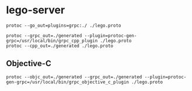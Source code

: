 # lego-server

```
protoc --go_out=plugins=grpc:./ ./lego.proto
```

```
protoc --grpc_out=./generated --plugin=protoc-gen-grpc=/usr/local/bin/grpc_cpp_plugin ./lego.proto
protoc --cpp_out=./generated ./lego.proto
```

## Objective-C

```
protoc --objc_out=./generated --grpc_out=./generated --plugin=protoc-gen-grpc=/usr/local/bin/grpc_objective_c_plugin ./lego.proto
```